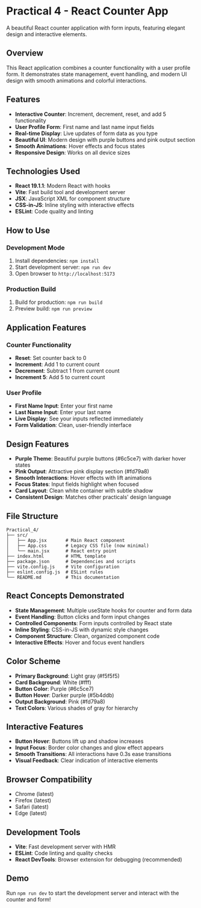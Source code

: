 # Practical 4 - React Counter App

A beautiful React counter application with form inputs, featuring elegant design and interactive elements.

## Overview
This React application combines a counter functionality with a user profile form. It demonstrates state management, event handling, and modern UI design with smooth animations and colorful interactions.

## Features
- **Interactive Counter**: Increment, decrement, reset, and add 5 functionality
- **User Profile Form**: First name and last name input fields
- **Real-time Display**: Live updates of form data as you type
- **Beautiful UI**: Modern design with purple buttons and pink output section
- **Smooth Animations**: Hover effects and focus states
- **Responsive Design**: Works on all device sizes

## Technologies Used
- **React 19.1.1**: Modern React with hooks
- **Vite**: Fast build tool and development server
- **JSX**: JavaScript XML for component structure
- **CSS-in-JS**: Inline styling with interactive effects
- **ESLint**: Code quality and linting

## How to Use

### Development Mode
1. Install dependencies: `npm install`
2. Start development server: `npm run dev`
3. Open browser to `http://localhost:5173`

### Production Build
1. Build for production: `npm run build`
2. Preview build: `npm run preview`

## Application Features

### Counter Functionality
- **Reset**: Set counter back to 0
- **Increment**: Add 1 to current count
- **Decrement**: Subtract 1 from current count
- **Increment 5**: Add 5 to current count

### User Profile
- **First Name Input**: Enter your first name
- **Last Name Input**: Enter your last name
- **Live Display**: See your inputs reflected immediately
- **Form Validation**: Clean, user-friendly interface

## Design Features
- **Purple Theme**: Beautiful purple buttons (#6c5ce7) with darker hover states
- **Pink Output**: Attractive pink display section (#fd79a8)
- **Smooth Interactions**: Hover effects with lift animations
- **Focus States**: Input fields highlight when focused
- **Card Layout**: Clean white container with subtle shadow
- **Consistent Design**: Matches other practicals' design language

## File Structure
```
Practical_4/
├── src/
│   ├── App.jsx       # Main React component
│   ├── App.css       # Legacy CSS file (now minimal)
│   └── main.jsx      # React entry point
├── index.html        # HTML template
├── package.json      # Dependencies and scripts
├── vite.config.js    # Vite configuration
├── eslint.config.js  # ESLint rules
└── README.md         # This documentation
```

## React Concepts Demonstrated
- **State Management**: Multiple useState hooks for counter and form data
- **Event Handling**: Button clicks and form input changes
- **Controlled Components**: Form inputs controlled by React state
- **Inline Styling**: CSS-in-JS with dynamic style changes
- **Component Structure**: Clean, organized component code
- **Interactive Effects**: Hover and focus event handlers

## Color Scheme
- **Primary Background**: Light gray (#f5f5f5)
- **Card Background**: White (#fff)
- **Button Color**: Purple (#6c5ce7)
- **Button Hover**: Darker purple (#5b4ddb)
- **Output Background**: Pink (#fd79a8)
- **Text Colors**: Various shades of gray for hierarchy

## Interactive Features
- **Button Hover**: Buttons lift up and shadow increases
- **Input Focus**: Border color changes and glow effect appears
- **Smooth Transitions**: All interactions have 0.3s ease transitions
- **Visual Feedback**: Clear indication of interactive elements

## Browser Compatibility
- Chrome (latest)
- Firefox (latest)
- Safari (latest)
- Edge (latest)

## Development Tools
- **Vite**: Fast development server with HMR
- **ESLint**: Code linting and quality checks
- **React DevTools**: Browser extension for debugging (recommended)

## Demo
Run `npm run dev` to start the development server and interact with the counter and form!

